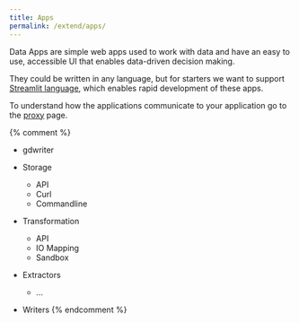 ```yaml
---
title: Apps
permalink: /extend/apps/
---
```


Data Apps are simple web apps used to work with data and have an easy to use, accessible UI that enables data-driven decision making.

They could be written in any language, but for starters we want to support [Streamlit language](https://streamlit.io/), which enables rapid development of these apps.

To understand how the applications communicate to your application go to the [proxy](/extend/apps/proxy/) page.

{% comment %} 
 
 - gdwriter

  - Storage
    - API
    - Curl
    - Commandline
  - Transformation
    - API
    - IO Mapping
    - Sandbox
  - Extractors
    - ...
  - Writers
{% endcomment %}
